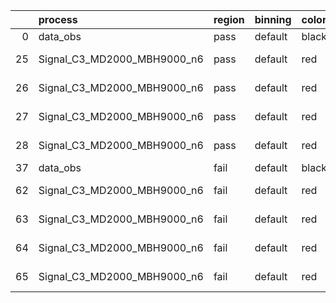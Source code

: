 |    | process                     | region   | binning   | color   | process_type   |   scale | variation   | source_filename                                                      | source_histname    | alias                       | title     |   combine_idx |     lnN |   shapes | syst_type   | direction   | variation_alias   |
|---:|:----------------------------|:---------|:----------|:--------|:---------------|--------:|:------------|:---------------------------------------------------------------------|:-------------------|:----------------------------|:----------|--------------:|--------:|---------:|:------------|:------------|:------------------|
|  0 | data_obs                    | pass     | default   | black   | DATA           |       1 | nominal     | ./histograms_for_2DAlphabet_v18//BH_Data.root                        | hpass              | Data                        | Data      |           nan | nan     |      nan | nan         | nan         | nan               |
| 25 | Signal_C3_MD2000_MBH9000_n6 | pass     | default   | red     | SIGNAL         |       1 | lumi        | ./histograms_for_2DAlphabet_v18//BH_Signal_C3_MD2000_MBH9000_n6.root | hpass              | Signal_C3_MD2000_MBH9000_n6 | BH signal |           nan |   1.016 |      nan | lnN         | nan         | nan               |
| 26 | Signal_C3_MD2000_MBH9000_n6 | pass     | default   | red     | SIGNAL         |       1 | SVM         | ./histograms_for_2DAlphabet_v18//BH_Signal_C3_MD2000_MBH9000_n6.root | hpass_SVMsyst_up   | Signal_C3_MD2000_MBH9000_n6 | BH signal |           nan | nan     |        1 | shapes      | Up          | SVMsyst           |
| 27 | Signal_C3_MD2000_MBH9000_n6 | pass     | default   | red     | SIGNAL         |       1 | SVM         | ./histograms_for_2DAlphabet_v18//BH_Signal_C3_MD2000_MBH9000_n6.root | hpass_SVMsyst_down | Signal_C3_MD2000_MBH9000_n6 | BH signal |           nan | nan     |        1 | shapes      | Down        | SVMsyst           |
| 28 | Signal_C3_MD2000_MBH9000_n6 | pass     | default   | red     | SIGNAL         |       1 | nominal     | ./histograms_for_2DAlphabet_v18//BH_Signal_C3_MD2000_MBH9000_n6.root | hpass              | Signal_C3_MD2000_MBH9000_n6 | BH signal |           nan | nan     |      nan | nan         | nan         | nan               |
| 37 | data_obs                    | fail     | default   | black   | DATA           |       1 | nominal     | ./histograms_for_2DAlphabet_v18//BH_Data.root                        | hfail              | Data                        | Data      |           nan | nan     |      nan | nan         | nan         | nan               |
| 62 | Signal_C3_MD2000_MBH9000_n6 | fail     | default   | red     | SIGNAL         |       1 | lumi        | ./histograms_for_2DAlphabet_v18//BH_Signal_C3_MD2000_MBH9000_n6.root | hfail              | Signal_C3_MD2000_MBH9000_n6 | BH signal |           nan |   1.016 |      nan | lnN         | nan         | nan               |
| 63 | Signal_C3_MD2000_MBH9000_n6 | fail     | default   | red     | SIGNAL         |       1 | SVM         | ./histograms_for_2DAlphabet_v18//BH_Signal_C3_MD2000_MBH9000_n6.root | hfail_SVMsyst_up   | Signal_C3_MD2000_MBH9000_n6 | BH signal |           nan | nan     |        1 | shapes      | Up          | SVMsyst           |
| 64 | Signal_C3_MD2000_MBH9000_n6 | fail     | default   | red     | SIGNAL         |       1 | SVM         | ./histograms_for_2DAlphabet_v18//BH_Signal_C3_MD2000_MBH9000_n6.root | hfail_SVMsyst_down | Signal_C3_MD2000_MBH9000_n6 | BH signal |           nan | nan     |        1 | shapes      | Down        | SVMsyst           |
| 65 | Signal_C3_MD2000_MBH9000_n6 | fail     | default   | red     | SIGNAL         |       1 | nominal     | ./histograms_for_2DAlphabet_v18//BH_Signal_C3_MD2000_MBH9000_n6.root | hfail              | Signal_C3_MD2000_MBH9000_n6 | BH signal |           nan | nan     |      nan | nan         | nan         | nan               |